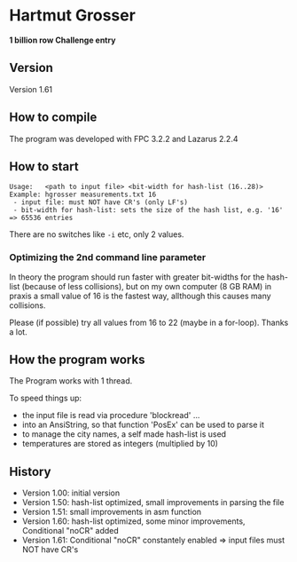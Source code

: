 # Hartmut Grosser

**1 billion row Challenge entry**

## Version
Version 1.61

## How to compile
The program was developed with FPC 3.2.2 and Lazarus 2.2.4

## How to start
```
Usage:   <path to input file> <bit-width for hash-list (16..28)>
Example: hgrosser measurements.txt 16
 - input file: must NOT have CR's (only LF's)
 - bit-width for hash-list: sets the size of the hash list, e.g. '16' => 65536 entries
```
There are no switches like `-i` etc, only 2 values.

### Optimizing the 2nd command line parameter

In theory the program should run faster with greater bit-widths for the hash-list (because of less collisions), but on my own computer (8 GB RAM) in praxis a small value of 16 is the fastest way, allthough this causes many collisions.

Please (if possible) try all values from 16 to 22 (maybe in a for-loop). Thanks a lot.

## How the program works
The Program works with 1 thread.

To speed things up:

- the input file is read via procedure 'blockread' ...
- into an AnsiString, so that function 'PosEx' can be used to parse it
- to manage the city names, a self made hash-list is used
- temperatures are stored as integers (multiplied by 10)

## History

- Version 1.00: initial version
- Version 1.50: hash-list optimized, small improvements in parsing the file
- Version 1.51: small improvements in asm function
- Version 1.60: hash-list optimized, some minor improvements, Conditional "noCR" added
- Version 1.61: Conditional "noCR" constantely enabled => input files must NOT have CR's
